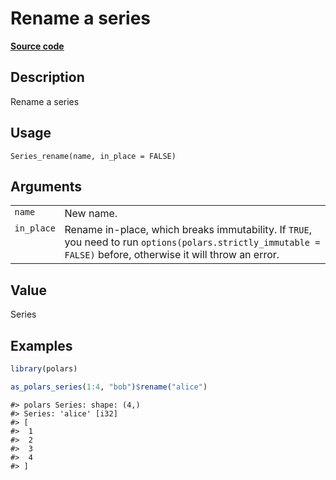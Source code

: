 

# Rename a series

[**Source code**](https://github.com/pola-rs/r-polars/tree/main/R/series__series.R#L980)

## Description

Rename a series

## Usage

<pre><code class='language-R'>Series_rename(name, in_place = FALSE)
</code></pre>

## Arguments

<table>
<tr>
<td style="white-space: nowrap; font-family: monospace; vertical-align: top">
<code id="Series_rename_:_name">name</code>
</td>
<td>
New name.
</td>
</tr>
<tr>
<td style="white-space: nowrap; font-family: monospace; vertical-align: top">
<code id="Series_rename_:_in_place">in_place</code>
</td>
<td>
Rename in-place, which breaks immutability. If <code>TRUE</code>, you
need to run <code>options(polars.strictly_immutable = FALSE)</code>
before, otherwise it will throw an error.
</td>
</tr>
</table>

## Value

Series

## Examples

``` r
library(polars)

as_polars_series(1:4, "bob")$rename("alice")
```

    #> polars Series: shape: (4,)
    #> Series: 'alice' [i32]
    #> [
    #>  1
    #>  2
    #>  3
    #>  4
    #> ]
